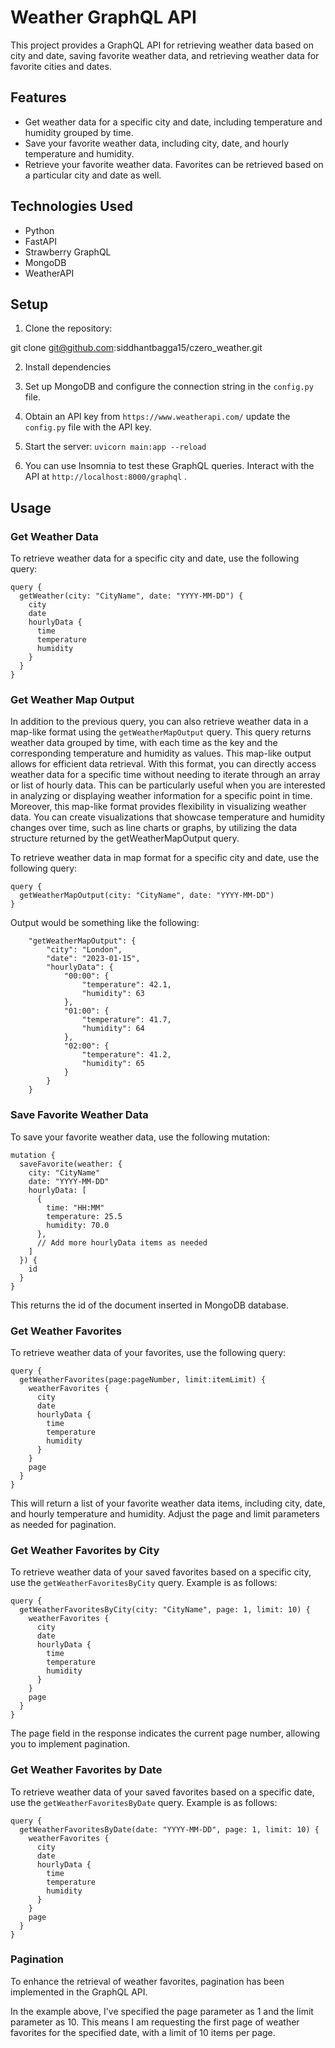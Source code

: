 # Weather GraphQL API

This project provides a GraphQL API for retrieving weather data based on city and date, saving favorite weather data, and retrieving weather data for favorite cities and dates.

## Features

- Get weather data for a specific city and date, including temperature and humidity grouped by time.
- Save your favorite weather data, including city, date, and hourly temperature and humidity.
- Retrieve your favorite weather data. Favorites can be retrieved based on a particular city and date as well. 

## Technologies Used

- Python
- FastAPI
- Strawberry GraphQL
- MongoDB
- WeatherAPI

## Setup

1. Clone the repository:

git clone git@github.com:siddhantbagga15/czero_weather.git

2. Install dependencies

3. Set up MongoDB and configure the connection string in the `config.py` file.

4. Obtain an API key from `https://www.weatherapi.com/` update the `config.py` file with the API key.

5. Start the server: `uvicorn main:app --reload`

6. You can use Insomnia to test these GraphQL queries. Interact with the API at `http://localhost:8000/graphql` .

## Usage

### Get Weather Data

To retrieve weather data for a specific city and date, use the following query:
```
query {
  getWeather(city: "CityName", date: "YYYY-MM-DD") {
    city
    date
    hourlyData {
      time
      temperature
      humidity
    }
  }
}
```

### Get Weather Map Output

In addition to the previous query, you can also retrieve weather data in a map-like format using the `getWeatherMapOutput` query. This query returns weather data grouped by time, with each time as the key and the corresponding temperature and humidity as values. This map-like output allows for efficient data retrieval. With this format, you can directly access weather data for a specific time without needing to iterate through an array or list of hourly data. This can be particularly useful when you are interested in analyzing or displaying weather information for a specific point in time. Moreover, this map-like format provides flexibility in visualizing weather data. You can create visualizations that showcase temperature and humidity changes over time, such as line charts or graphs, by utilizing the data structure returned by the getWeatherMapOutput query.

To retrieve weather data in map format for a specific city and date, use the following query:

```
query {
  getWeatherMapOutput(city: "CityName", date: "YYYY-MM-DD")
}
```

Output would be something like the following:

		"getWeatherMapOutput": {
			"city": "London",
			"date": "2023-01-15",
			"hourlyData": {
				"00:00": {
					"temperature": 42.1,
					"humidity": 63
				},
				"01:00": {
					"temperature": 41.7,
					"humidity": 64
				},
				"02:00": {
					"temperature": 41.2,
					"humidity": 65
				}
            }
        }

### Save Favorite Weather Data

To save your favorite weather data, use the following mutation:

```
mutation {
  saveFavorite(weather: {
    city: "CityName"
    date: "YYYY-MM-DD"
    hourlyData: [
      {
        time: "HH:MM"
        temperature: 25.5
        humidity: 70.0
      },
      // Add more hourlyData items as needed
    ]
  }) {
    id
  }
}
```

This returns the id of the document inserted in MongoDB database. 

### Get Weather Favorites

To retrieve weather data of your favorites, use the following query:

```
query {
  getWeatherFavorites(page:pageNumber, limit:itemLimit) {
    weatherFavorites {
      city
      date
      hourlyData {
        time
        temperature
        humidity
      }
    }
    page
  }
}
```
This will return a list of your favorite weather data items, including city, date, and hourly temperature and humidity. Adjust the page and limit parameters as needed for pagination.

### Get Weather Favorites by City

To retrieve weather data of your saved favorites based on a specific city, use the `getWeatherFavoritesByCity` query. Example is as follows:

```
query {
  getWeatherFavoritesByCity(city: "CityName", page: 1, limit: 10) {
    weatherFavorites {
      city
      date
      hourlyData {
        time
        temperature
        humidity
      }
    }
    page
  }
}
```

The page field in the response indicates the current page number, allowing you to implement pagination.

### Get Weather Favorites by Date

To retrieve weather data of your saved favorites based on a specific date, use the `getWeatherFavoritesByDate` query. Example is as follows:

```
query {
  getWeatherFavoritesByDate(date: "YYYY-MM-DD", page: 1, limit: 10) {
    weatherFavorites {
      city
      date
      hourlyData {
        time
        temperature
        humidity
      }
    }
    page
  }
}
```

### Pagination

To enhance the retrieval of weather favorites, pagination has been implemented in the GraphQL API.

In the example above, I've specified the page parameter as 1 and the limit parameter as 10. This means I am requesting the first page of weather favorites for the specified date, with a limit of 10 items per page.